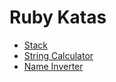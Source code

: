Ruby Katas
==========

* [Stack](/ruby/stack)
* [String Calculator](/ruby/string_calculator)
* [Name Inverter](/ruby/name_inverter)
